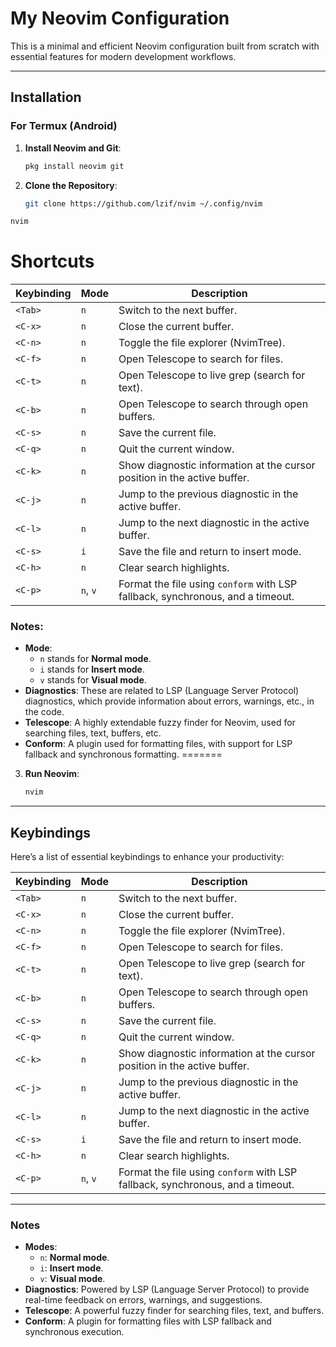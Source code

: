 # My Neovim Configuration

This is a minimal and efficient Neovim configuration built from scratch with essential features for modern development workflows.

---

## Installation

### For Termux (Android)

1. **Install Neovim and Git**:
   ```bash
   pkg install neovim git
   ```

2. **Clone the Repository**:
   ```bash
   git clone https://github.com/lzif/nvim ~/.config/nvim
   ```

```bash
nvim
```

# Shortcuts

| **Keybinding**       | **Mode** | **Description**                                                                 |
|-----------------------|----------|---------------------------------------------------------------------------------|
| `<Tab>`              | `n`      | Switch to the next buffer.                                                     |
| `<C-x>`              | `n`      | Close the current buffer.                                                      |
| `<C-n>`              | `n`      | Toggle the file explorer (NvimTree).                                           |
| `<C-f>`              | `n`      | Open Telescope to search for files.                                            |
| `<C-t>`              | `n`      | Open Telescope to live grep (search for text).                                 |
| `<C-b>`              | `n`      | Open Telescope to search through open buffers.                                 |
| `<C-s>`              | `n`      | Save the current file.                                                         |
| `<C-q>`              | `n`      | Quit the current window.                                                       |
| `<C-k>`              | `n`      | Show diagnostic information at the cursor position in the active buffer.       |
| `<C-j>`              | `n`      | Jump to the previous diagnostic in the active buffer.                          |
| `<C-l>`              | `n`      | Jump to the next diagnostic in the active buffer.                              |
| `<C-s>`              | `i`      | Save the file and return to insert mode.                                       |
| `<C-h>`              | `n`      | Clear search highlights.                                                       |
| `<C-p>`              | `n`, `v` | Format the file using `conform` with LSP fallback, synchronous, and a timeout. |

### Notes:
- **Mode**: 
  - `n` stands for **Normal mode**.
  - `i` stands for **Insert mode**.
  - `v` stands for **Visual mode**.
- **Diagnostics**: These are related to LSP (Language Server Protocol) diagnostics, which provide information about errors, warnings, etc., in the code.
- **Telescope**: A highly extendable fuzzy finder for Neovim, used for searching files, text, buffers, etc.
- **Conform**: A plugin used for formatting files, with support for LSP fallback and synchronous formatting.
=======
3. **Run Neovim**:
   ```bash
   nvim
   ```

---

## Keybindings

Here’s a list of essential keybindings to enhance your productivity:

| **Keybinding** | **Mode** | **Description**                                                                 |
|----------------|----------|---------------------------------------------------------------------------------|
| `<Tab>`        | `n`      | Switch to the next buffer.                                                     |
| `<C-x>`        | `n`      | Close the current buffer.                                                      |
| `<C-n>`        | `n`      | Toggle the file explorer (NvimTree).                                           |
| `<C-f>`        | `n`      | Open Telescope to search for files.                                            |
| `<C-t>`        | `n`      | Open Telescope to live grep (search for text).                                 |
| `<C-b>`        | `n`      | Open Telescope to search through open buffers.                                 |
| `<C-s>`        | `n`      | Save the current file.                                                         |
| `<C-q>`        | `n`      | Quit the current window.                                                       |
| `<C-k>`        | `n`      | Show diagnostic information at the cursor position in the active buffer.       |
| `<C-j>`        | `n`      | Jump to the previous diagnostic in the active buffer.                          |
| `<C-l>`        | `n`      | Jump to the next diagnostic in the active buffer.                              |
| `<C-s>`        | `i`      | Save the file and return to insert mode.                                       |
| `<C-h>`        | `n`      | Clear search highlights.                                                       |
| `<C-p>`        | `n`, `v` | Format the file using `conform` with LSP fallback, synchronous, and a timeout. |

---

### Notes

- **Modes**:
  - `n`: **Normal mode**.
  - `i`: **Insert mode**.
  - `v`: **Visual mode**.
- **Diagnostics**: Powered by LSP (Language Server Protocol) to provide real-time feedback on errors, warnings, and suggestions.
- **Telescope**: A powerful fuzzy finder for searching files, text, and buffers.
- **Conform**: A plugin for formatting files with LSP fallback and synchronous execution.

